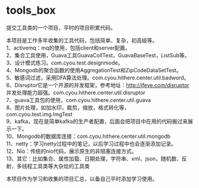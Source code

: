 # tools_box
提交工具类的一个项目，平时的项目积累代码。<br/>

本项目是工作多年收集的工具代码，包括简单、复杂，初高级等。<br/>
1、activemq：mq的使用，包括client和server配置。<br/>
2、集合工具使用，Guava工具GuavaCollTest，GuavaBaseTest，ListSub等。<br/>
3、设计模式练习。com.cyou.test.designmode。<br/>
4、Mongodb的聚合函数的使用AggregationTest和ZipCodeDataSetTest。<br/>
5、敏感词过滤，采用DFA算法处理。com.cyou.hithere.center.util.badword。<br/>
6、Disruptor它是一个开源的并发框架，参考地址：http://ifeve.com/disruptor
并发处理能力超强。com.cyou.hithere.center.util.disruptor<br/>
7、guava工具包的使用，com.cyou.hithere.center.util.guava<br/>
8、图片处理，如加水印，裁剪，缩放，格式转化等，com.cyou.test.img.ImgTest<br/>
9、kafka，现在是简单kafka的生产者配置，后面会把项目中在用的代码搬过来展示一下。<br/>
10、Mongodb的数据库连接：com.cyou.hithere.center.util.mongodb<br/>
11、netty：学习netty过程中的笔记，以后学习过程中也会逐渐添加记录。<br/>
12、Nio：传统的nio代码，展示原生的非阻塞连接方式。<br/>
13、其它：比如集合、属性加载、日期处理，字符串、xml、json，随机数、反射，多线程工具类等大杂烩的工具类<br/>

本项目作为学习和收集的项目汇总，以备自己平时添加学习使用。<br/>
